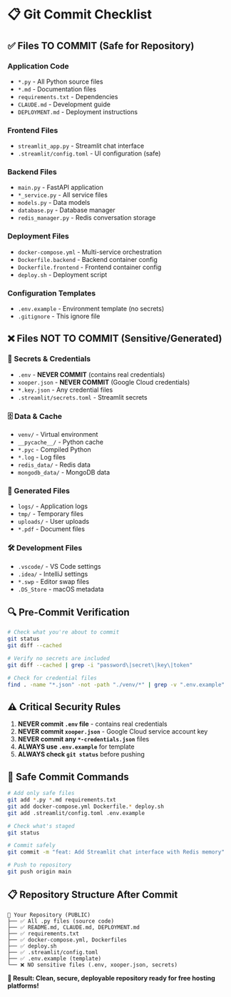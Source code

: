 # 📋 Git Commit Checklist

## ✅ **Files TO COMMIT** (Safe for Repository)

### **Application Code**
- `*.py` - All Python source files
- `*.md` - Documentation files
- `requirements.txt` - Dependencies
- `CLAUDE.md` - Development guide
- `DEPLOYMENT.md` - Deployment instructions

### **Frontend Files**
- `streamlit_app.py` - Streamlit chat interface
- `.streamlit/config.toml` - UI configuration (safe)

### **Backend Files**
- `main.py` - FastAPI application
- `*_service.py` - All service files
- `models.py` - Data models
- `database.py` - Database manager
- `redis_manager.py` - Redis conversation storage

### **Deployment Files**
- `docker-compose.yml` - Multi-service orchestration
- `Dockerfile.backend` - Backend container config
- `Dockerfile.frontend` - Frontend container config
- `deploy.sh` - Deployment script

### **Configuration Templates**
- `.env.example` - Environment template (no secrets)
- `.gitignore` - This ignore file

## ❌ **Files NOT TO COMMIT** (Sensitive/Generated)

### **🔐 Secrets & Credentials**
- `.env` - **NEVER COMMIT** (contains real credentials)
- `xooper.json` - **NEVER COMMIT** (Google Cloud credentials)
- `*.key.json` - Any credential files
- `.streamlit/secrets.toml` - Streamlit secrets

### **🗄️ Data & Cache**
- `venv/` - Virtual environment
- `__pycache__/` - Python cache
- `*.pyc` - Compiled Python
- `*.log` - Log files
- `redis_data/` - Redis data
- `mongodb_data/` - MongoDB data

### **📁 Generated Files**
- `logs/` - Application logs  
- `tmp/` - Temporary files
- `uploads/` - User uploads
- `*.pdf` - Document files

### **🛠️ Development Files**
- `.vscode/` - VS Code settings
- `.idea/` - IntelliJ settings
- `*.swp` - Editor swap files
- `.DS_Store` - macOS metadata

## 🔍 **Pre-Commit Verification**

```bash
# Check what you're about to commit
git status
git diff --cached

# Verify no secrets are included
git diff --cached | grep -i "password\|secret\|key\|token"

# Check for credential files
find . -name "*.json" -not -path "./venv/*" | grep -v ".env.example"
```

## ⚠️ **Critical Security Rules**

1. **NEVER commit `.env` file** - contains real credentials
2. **NEVER commit `xooper.json`** - Google Cloud service account key
3. **NEVER commit any `*-credentials.json`** files
4. **ALWAYS use `.env.example`** for template
5. **ALWAYS check `git status`** before pushing

## 🚀 **Safe Commit Commands**

```bash
# Add only safe files
git add *.py *.md requirements.txt
git add docker-compose.yml Dockerfile.* deploy.sh
git add .streamlit/config.toml .env.example

# Check what's staged
git status

# Commit safely
git commit -m "feat: Add Streamlit chat interface with Redis memory"

# Push to repository
git push origin main
```

## 📋 **Repository Structure After Commit**

```
📁 Your Repository (PUBLIC)
├── ✅ All .py files (source code)
├── ✅ README.md, CLAUDE.md, DEPLOYMENT.md  
├── ✅ requirements.txt
├── ✅ docker-compose.yml, Dockerfiles
├── ✅ deploy.sh
├── ✅ .streamlit/config.toml
├── ✅ .env.example (template)
└── ❌ NO sensitive files (.env, xooper.json, secrets)
```

**🎯 Result: Clean, secure, deployable repository ready for free hosting platforms!**